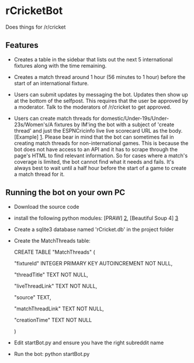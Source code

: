 rCricketBot
===========

Does things for /r/cricket

Features
--------

* Creates a table in the sidebar that lists out the next 5 international fixtures along with the time remaining.

* Creates a match thread around 1 hour (56 minutes to 1 hour) before the start of an international fixture.

* Users can submit updates by messaging the bot. Updates then show up at the bottom of the selfpost. This requires that the user be approved by a moderator. Talk to the moderators of /r/cricket to get approved.

* Users can create match threads for domestic/Under-19s/Under-23s/Women's/A fixtures by IM'ing the bot with a subject of 'create thread' and just the ESPNCricinfo live live scorecard URL as the body. [Example] [1]. Please bear in mind that the bot can sometimes fail in creating match threads for non-international games. This is because the bot does not have access to an API and it has to scrape through the page's HTML to find relevant information. So for cases where a match's coverage is limited, the bot cannot find what it needs and fails. It's always best to wait until a half hour before the start of a game to create a match thread for it.


Running the bot on your own PC
------------------------------

* Download the source code

* install the following python modules: [PRAW] [2], [Beautiful Soup 4] [3]

* Create a sqlite3 database named 'rCricket.db' in the project folder

* Create the MatchThreads table:

    CREATE TABLE "MatchThreads" (
    
    "fixtureId" INTEGER PRIMARY KEY AUTOINCREMENT NOT NULL,
	    
    "threadTitle" TEXT NOT NULL,
	    
    "liveThreadLink" TEXT NOT NULL,
	    
    "source" TEXT,
	    
    "matchThreadLink" TEXT NOT NULL,
	    
    "creationTime" TEXT NOT NULL
	    
    )

* Edit startBot.py and ensure you have the right subreddit name

* Run the bot: python startBot.py
 
 [1]: http://i.imgur.com/pH5guDI.png "Example"
 [2]: https://praw.readthedocs.org/en/latest/ "PRAW"
 [3]: http://www.crummy.com/software/BeautifulSoup/ "Beautiful Soup 4"
